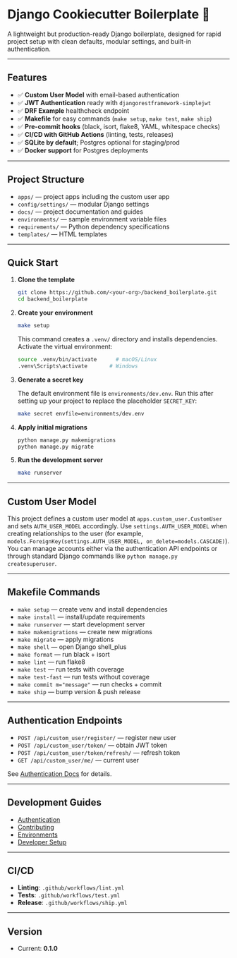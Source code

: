 # Django Cookiecutter Boilerplate 🚀

A lightweight but production-ready Django boilerplate, designed for rapid project setup with clean defaults, modular
settings, and built-in authentication.

---

## Features

- ✅ **Custom User Model** with email-based authentication
- ✅ **JWT Authentication** ready with `djangorestframework-simplejwt`
- ✅ **DRF Example** healthcheck endpoint
- ✅ **Makefile** for easy commands (`make setup`, `make test`, `make ship`)
- ✅ **Pre-commit hooks** (black, isort, flake8, YAML, whitespace checks)
- ✅ **CI/CD with GitHub Actions** (linting, tests, releases)
- ✅ **SQLite by default**; Postgres optional for staging/prod
- ✅ **Docker support** for Postgres deployments

---

## Project Structure

- `apps/` — project apps including the custom user app
- `config/settings/` — modular Django settings
- `docs/` — project documentation and guides
- `environments/` — sample environment variable files
- `requirements/` — Python dependency specifications
- `templates/` — HTML templates

---

## Quick Start

1. **Clone the template**
   ```bash
   git clone https://github.com/<your-org>/backend_boilerplate.git
   cd backend_boilerplate
   ```

2. **Create your environment**
   ```bash
   make setup
   ```
   This command creates a `.venv/` directory and installs dependencies.
   Activate the virtual environment:
   
   ```bash
   source .venv/bin/activate      # macOS/Linux
   .venv\Scripts\activate       # Windows
   ```

3. **Generate a secret key**

   The default environment file is `environments/dev.env`. Run this after
   setting up your project to replace the placeholder `SECRET_KEY`:

   ```bash
   make secret envfile=environments/dev.env
   ```

4. **Apply initial migrations**

   ```bash
   python manage.py makemigrations
   python manage.py migrate
   ```

5. **Run the development server**

   ```bash
   make runserver
   ```

---

## Custom User Model

This project defines a custom user model at `apps.custom_user.CustomUser` and sets
`AUTH_USER_MODEL` accordingly. Use `settings.AUTH_USER_MODEL` when creating
relationships to the user (for example,
`models.ForeignKey(settings.AUTH_USER_MODEL, on_delete=models.CASCADE)`). You can
manage accounts either via the authentication API endpoints or through standard
Django commands like `python manage.py createsuperuser`.

---

## Makefile Commands

* `make setup` — create venv and install dependencies
* `make install` — install/update requirements
* `make runserver` — start development server
* `make makemigrations` — create new migrations
* `make migrate` — apply migrations
* `make shell` — open Django shell\_plus
* `make format` — run black + isort
* `make lint` — run flake8
* `make test` — run tests with coverage
* `make test-fast` — run tests without coverage
* `make commit m="message"` — run checks + commit
* `make ship` — bump version & push release

---

## Authentication Endpoints

* `POST /api/custom_user/register/` — register new user
* `POST /api/custom_user/token/` — obtain JWT token
* `POST /api/custom_user/token/refresh/` — refresh token
* `GET /api/custom_user/me/` — current user

See [Authentication Docs](docs/authentication.md) for details.

---

## Development Guides

* [Authentication](docs/authentication.md)
* [Contributing](docs/contributing.md)
* [Environments](docs/environments.md)
* [Developer Setup](docs/dev_setup.md)

---

## CI/CD

* **Linting**: `.github/workflows/lint.yml`
* **Tests**: `.github/workflows/test.yml`
* **Release**: `.github/workflows/ship.yml`

---

## Version

* Current: **0.1.0**

